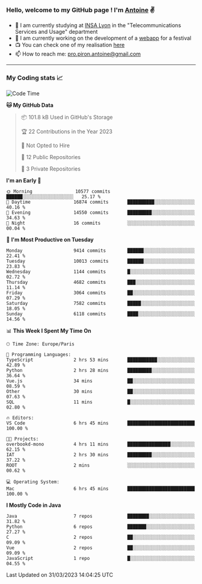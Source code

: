 ### Hello, welcome to my GitHub page ! I'm [Antoine](https://github.com/AntoinePiron) ✌️

- 🌱 I am currently studying at [INSA Lyon](https://www.insa-lyon.fr) in the "Telecommunications Services and Usage" department
- 🔭 I am currently working on the development of a [webapp](https://github.com/24HeuresINSA/Overbookd) for a festival
- 📺 You can check one of my realisation [here](https://astustc.fr)
- 📫 How to reach me: [pro.piron.antoine@gmail.com](mailto:pro.piron.antoine@gmail.com)

---

### My Coding stats 📈
<!--START_SECTION:waka-->
![Code Time](http://img.shields.io/badge/Code%20Time-66%20hrs%2047%20mins-blue)

**🐱 My GitHub Data** 

> 📦 101.8 kB Used in GitHub's Storage 
 > 
> 🏆 22 Contributions in the Year 2023
 > 
> 🚫 Not Opted to Hire
 > 
> 📜 12 Public Repositories 
 > 
> 🔑 3 Private Repositories 
 > 
**I'm an Early 🐤** 

```text
🌞 Morning                10577 commits       ██████░░░░░░░░░░░░░░░░░░░   25.17 % 
🌆 Daytime                16874 commits       ██████████░░░░░░░░░░░░░░░   40.16 % 
🌃 Evening                14550 commits       █████████░░░░░░░░░░░░░░░░   34.63 % 
🌙 Night                  16 commits          ░░░░░░░░░░░░░░░░░░░░░░░░░   00.04 % 
```
📅 **I'm Most Productive on Tuesday** 

```text
Monday                   9414 commits        ██████░░░░░░░░░░░░░░░░░░░   22.41 % 
Tuesday                  10013 commits       ██████░░░░░░░░░░░░░░░░░░░   23.83 % 
Wednesday                1144 commits        █░░░░░░░░░░░░░░░░░░░░░░░░   02.72 % 
Thursday                 4682 commits        ███░░░░░░░░░░░░░░░░░░░░░░   11.14 % 
Friday                   3064 commits        ██░░░░░░░░░░░░░░░░░░░░░░░   07.29 % 
Saturday                 7582 commits        █████░░░░░░░░░░░░░░░░░░░░   18.05 % 
Sunday                   6118 commits        ████░░░░░░░░░░░░░░░░░░░░░   14.56 % 
```


📊 **This Week I Spent My Time On** 

```text
🕑︎ Time Zone: Europe/Paris

💬 Programming Languages: 
TypeScript               2 hrs 53 mins       ███████████░░░░░░░░░░░░░░   42.89 % 
Python                   2 hrs 28 mins       █████████░░░░░░░░░░░░░░░░   36.64 % 
Vue.js                   34 mins             ██░░░░░░░░░░░░░░░░░░░░░░░   08.59 % 
Other                    30 mins             ██░░░░░░░░░░░░░░░░░░░░░░░   07.63 % 
SQL                      11 mins             █░░░░░░░░░░░░░░░░░░░░░░░░   02.80 % 

🔥 Editors: 
VS Code                  6 hrs 45 mins       █████████████████████████   100.00 % 

🐱‍💻 Projects: 
overbookd-mono           4 hrs 11 mins       ████████████████░░░░░░░░░   62.15 % 
IAT                      2 hrs 30 mins       █████████░░░░░░░░░░░░░░░░   37.22 % 
ROOT                     2 mins              ░░░░░░░░░░░░░░░░░░░░░░░░░   00.62 % 

💻 Operating System: 
Mac                      6 hrs 45 mins       █████████████████████████   100.00 % 
```

**I Mostly Code in Java** 

```text
Java                     7 repos             ████████░░░░░░░░░░░░░░░░░   31.82 % 
Python                   6 repos             ███████░░░░░░░░░░░░░░░░░░   27.27 % 
C                        2 repos             ██░░░░░░░░░░░░░░░░░░░░░░░   09.09 % 
Vue                      2 repos             ██░░░░░░░░░░░░░░░░░░░░░░░   09.09 % 
JavaScript               1 repo              █░░░░░░░░░░░░░░░░░░░░░░░░   04.55 % 
```




 Last Updated on 31/03/2023 14:04:25 UTC
<!--END_SECTION:waka-->
